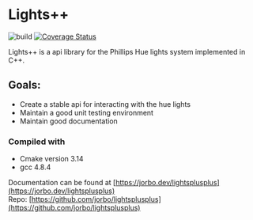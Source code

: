 # Lights++
![build](https://api.travis-ci.org/jorbo/LightsPlusPlus.svg?branch=master) [![Coverage Status](https://coveralls.io/repos/github/jorbo/LightsPlusPlus/badge.svg?branch=dev)](https://coveralls.io/github/jorbo/LightsPlusPlus?branch=dev)


Lights++ is a api library for the Phillips Hue lights system implemented in C++.

## Goals:
+ Create a stable api for interacting with the hue lights
+ Maintain a good unit testing environment
+ Maintain good documentation

### Compiled with
+ Cmake version 3.14
+ gcc 4.8.4

Documentation can be found at [https://jorbo.dev/lightsplusplus](https://jorbo.dev/lightsplusplus)  
Repo: [https://github.com/jorbo/lightsplusplus](https://github.com/jorbo/lightsplusplus)
